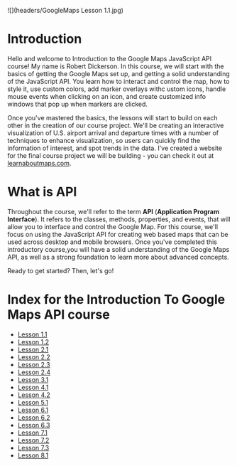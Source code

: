![](headers/GoogleMaps Lesson 1.1.jpg)
# Introduction

Hello and welcome to Introduction to the Google Maps JavaScript API course! My name is Robert Dickerson. In this course, we will start with the basics of getting the Google Maps set up, and getting a solid understanding of the JavaScript API. You learn how to interact and control the map, how to style it, use custom colors, add marker overlays withc ustom icons, handle mouse events when clicking on an icon, and create customized info windows that pop up when markers are clicked.

Once you've mastered the basics, the lessons will start to build on each other in the creation of our course project. We'll be creating an interactive visualization of U.S. airport arrival and departure times with a number of techniques to enhance visualization, so users can quickly find the information of interest, and spot trends in the data. I've created a website for the final course project we will be building - you can check it out at [learnaboutmaps.com](http://learnaboutmaps.com).

# What is API

Throughout the course, we'll refer to the term **API** (**Application Program Interface**). It refers to the classes, methods, properties, and events, that will allow you to interface and control the Google Map. For this course, we'll focus on using the JavaScript API for creating web based maps that can be used across desktop and mobile browsers. Once you've completed this introductory course,you will have a solid understanding of the Google Maps API, as well as a strong foundation to learn more about advanced concepts.

Ready to get started? Then, let's go!

# Index for the Introduction To Google Maps API course

* [Lesson 1.1](Introduction_to_Google_Maps_API_handouts/1-1.md)
* [Lesson 1.2](Introduction_to_Google_Maps_API_handouts/1-2.md)
* [Lesson 2.1](Introduction_to_Google_Maps_API_handouts/2-1.md)
* [Lesson 2.2](Introduction_to_Google_Maps_API_handouts/2-2.md)
* [Lesson 2.3](Introduction_to_Google_Maps_API_handouts/2-3.md)
* [Lesson 2.4](Introduction_to_Google_Maps_API_handouts/2-4.md)
* [Lesson 3.1](Introduction_to_Google_Maps_API_handouts/3-1.md)
* [Lesson 4.1](Introduction_to_Google_Maps_API_handouts/4-1.md)
* [Lesson 4.2](Introduction_to_Google_Maps_API_handouts/4-2.md)
* [Lesson 5.1](Introduction_to_Google_Maps_API_handouts/5-1.md)
* [Lesson 6.1](Introduction_to_Google_Maps_API_handouts/6-1.md)
* [Lesson 6.2](Introduction_to_Google_Maps_API_handouts/6-2.md)
* [Lesson 6.3](Introduction_to_Google_Maps_API_handouts/6-3.md)
* [Lesson 7.1](Introduction_to_Google_Maps_API_handouts/7-1.md)
* [Lesson 7.2](Introduction_to_Google_Maps_API_handouts/7-2.md)
* [Lesson 7.3](Introduction_to_Google_Maps_API_handouts/7-3.md)
* [Lesson 8.1](Introduction_to_Google_Maps_API_handouts/8-1.md)





